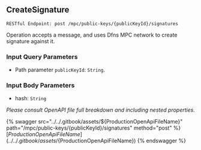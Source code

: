 
## CreateSignature
`RESTful Endpoint: post /mpc/public-keys/{publicKeyId}/signatures`

Operation accepts a message, and uses Dfns MPC network to create signature against it.


### Input Query Parameters
* Path parameter `publicKeyId`: `String`.  
  

### Input Body Parameters
* hash: `String` 

_Please consult OpenAPI file full breakdown and including nested properties._


{% swagger src="../../.gitbook/assets/${ProductionOpenApiFileName}" path="/mpc/public-keys/{publicKeyId}/signatures" method="post" %}
[${ProductionOpenApiFileName}](../../.gitbook/assets/${ProductionOpenApiFileName})
{% endswagger %}
